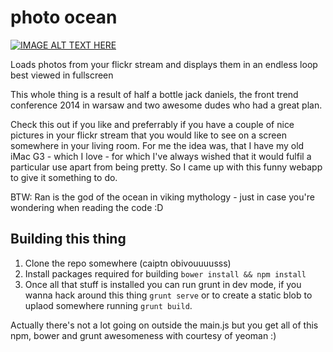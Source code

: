 photo ocean
===========

[![IMAGE ALT TEXT HERE](http://img.youtube.com/vi/tyj6rZivVCk/0.jpg)](http://www.youtube.com/watch?v=tyj6rZivVCk)

Loads photos from your flickr stream and displays them in an endless loop best viewed in fullscreen

This whole thing is a result of half a bottle jack daniels, the front trend conference 2014 in warsaw and two awesome dudes who had a great plan.

Check this out if you like and preferrably if you have a couple of nice pictures in your flickr stream that you would like to see on a screen somewhere in your living room.
For me the idea was, that I have my old iMac G3 - which I love - for which I've always wished that it would fulfil a particular use apart from being pretty. So I came up with this funny webapp to give it something to do.

BTW: Ran is the god of the ocean in viking mythology - just in case you're wondering when reading the code :D

Building this thing
-------------------

1. Clone the repo somewhere (caiptn obivouuuusss)
2. Install packages required for building ```bower install && npm install```
3. Once all that stuff is installed you can run grunt in dev mode, if you wanna hack around this thing ```grunt serve``` or to create a static blob to uplaod somewhere running ```grunt build```.

Actually there's not a lot going on outside the main.js but you get all of this npm, bower and grunt awesomeness with courtesy of yeoman :)
